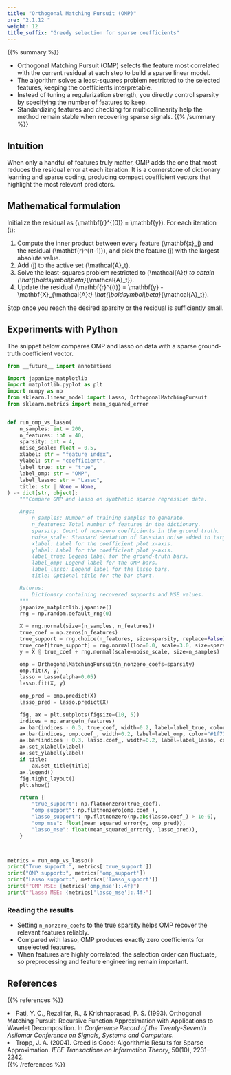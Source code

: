 ```yaml
---
title: "Orthogonal Matching Pursuit (OMP)"
pre: "2.1.12 "
weight: 12
title_suffix: "Greedy selection for sparse coefficients"
---
```


{{% summary %}}
- Orthogonal Matching Pursuit (OMP) selects the feature most correlated with the current residual at each step to build a sparse linear model.
- The algorithm solves a least-squares problem restricted to the selected features, keeping the coefficients interpretable.
- Instead of tuning a regularization strength, you directly control sparsity by specifying the number of features to keep.
- Standardizing features and checking for multicollinearity help the method remain stable when recovering sparse signals.
{{% /summary %}}

## Intuition
When only a handful of features truly matter, OMP adds the one that most reduces the residual error at each iteration. It is a cornerstone of dictionary learning and sparse coding, producing compact coefficient vectors that highlight the most relevant predictors.

## Mathematical formulation
Initialize the residual as \(\mathbf{r}^{(0)} = \mathbf{y}\). For each iteration \(t\):

1. Compute the inner product between every feature \(\mathbf{x}_j\) and the residual \(\mathbf{r}^{(t-1)}\), and pick the feature \(j\) with the largest absolute value.
2. Add \(j\) to the active set \(\mathcal{A}_t\).
3. Solve the least-squares problem restricted to \(\mathcal{A}_t\) to obtain \(\hat{\boldsymbol\beta}_{\mathcal{A}_t}\).
4. Update the residual \(\mathbf{r}^{(t)} = \mathbf{y} - \mathbf{X}_{\mathcal{A}_t} \hat{\boldsymbol\beta}_{\mathcal{A}_t}\).

Stop once you reach the desired sparsity or the residual is sufficiently small.

## Experiments with Python
The snippet below compares OMP and lasso on data with a sparse ground-truth coefficient vector.

```python
from __future__ import annotations

import japanize_matplotlib
import matplotlib.pyplot as plt
import numpy as np
from sklearn.linear_model import Lasso, OrthogonalMatchingPursuit
from sklearn.metrics import mean_squared_error


def run_omp_vs_lasso(
    n_samples: int = 200,
    n_features: int = 40,
    sparsity: int = 4,
    noise_scale: float = 0.5,
    xlabel: str = "feature index",
    ylabel: str = "coefficient",
    label_true: str = "true",
    label_omp: str = "OMP",
    label_lasso: str = "Lasso",
    title: str | None = None,
) -> dict[str, object]:
    """Compare OMP and lasso on synthetic sparse regression data.

    Args:
        n_samples: Number of training samples to generate.
        n_features: Total number of features in the dictionary.
        sparsity: Count of non-zero coefficients in the ground truth.
        noise_scale: Standard deviation of Gaussian noise added to targets.
        xlabel: Label for the coefficient plot x-axis.
        ylabel: Label for the coefficient plot y-axis.
        label_true: Legend label for the ground-truth bars.
        label_omp: Legend label for the OMP bars.
        label_lasso: Legend label for the lasso bars.
        title: Optional title for the bar chart.

    Returns:
        Dictionary containing recovered supports and MSE values.
    """
    japanize_matplotlib.japanize()
    rng = np.random.default_rng(0)

    X = rng.normal(size=(n_samples, n_features))
    true_coef = np.zeros(n_features)
    true_support = rng.choice(n_features, size=sparsity, replace=False)
    true_coef[true_support] = rng.normal(loc=0.0, scale=3.0, size=sparsity)
    y = X @ true_coef + rng.normal(scale=noise_scale, size=n_samples)

    omp = OrthogonalMatchingPursuit(n_nonzero_coefs=sparsity)
    omp.fit(X, y)
    lasso = Lasso(alpha=0.05)
    lasso.fit(X, y)

    omp_pred = omp.predict(X)
    lasso_pred = lasso.predict(X)

    fig, ax = plt.subplots(figsize=(10, 5))
    indices = np.arange(n_features)
    ax.bar(indices - 0.3, true_coef, width=0.2, label=label_true, color="#2ca02c")
    ax.bar(indices, omp.coef_, width=0.2, label=label_omp, color="#1f77b4")
    ax.bar(indices + 0.3, lasso.coef_, width=0.2, label=label_lasso, color="#d62728")
    ax.set_xlabel(xlabel)
    ax.set_ylabel(ylabel)
    if title:
        ax.set_title(title)
    ax.legend()
    fig.tight_layout()
    plt.show()

    return {
        "true_support": np.flatnonzero(true_coef),
        "omp_support": np.flatnonzero(omp.coef_),
        "lasso_support": np.flatnonzero(np.abs(lasso.coef_) > 1e-6),
        "omp_mse": float(mean_squared_error(y, omp_pred)),
        "lasso_mse": float(mean_squared_error(y, lasso_pred)),
    }



metrics = run_omp_vs_lasso()
print("True support:", metrics['true_support'])
print("OMP support:", metrics['omp_support'])
print("Lasso support:", metrics['lasso_support'])
print(f"OMP MSE: {metrics['omp_mse']:.4f}")
print(f"Lasso MSE: {metrics['lasso_mse']:.4f}")

```

### Reading the results
- Setting `n_nonzero_coefs` to the true sparsity helps OMP recover the relevant features reliably.
- Compared with lasso, OMP produces exactly zero coefficients for unselected features.
- When features are highly correlated, the selection order can fluctuate, so preprocessing and feature engineering remain important.

## References
{{% references %}}
<li>Pati, Y. C., Rezaiifar, R., &amp; Krishnaprasad, P. S. (1993). Orthogonal Matching Pursuit: Recursive Function Approximation with Applications to Wavelet Decomposition. In <i>Conference Record of the Twenty-Seventh Asilomar Conference on Signals, Systems and Computers</i>.</li>
<li>Tropp, J. A. (2004). Greed is Good: Algorithmic Results for Sparse Approximation. <i>IEEE Transactions on Information Theory</i>, 50(10), 2231–2242.</li>
{{% /references %}}
